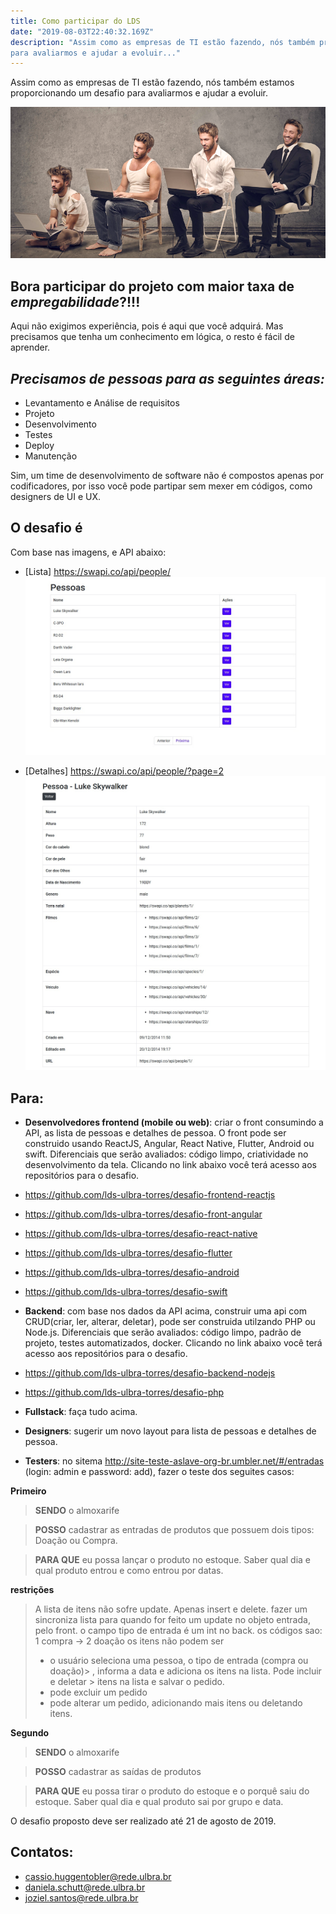 ```yaml
---
title: Como participar do LDS
date: "2019-08-03T22:40:32.169Z"
description: "Assim como as empresas de TI estão fazendo, nós também proporcionamos um desafio,
para avaliarmos e ajudar a evoluir..."
---
```


Assim como as empresas de TI estão fazendo, nós também estamos proporcionando um desafio para avaliarmos e ajudar a evoluir.

![evolução](./sucesso-profissional.png)

## Bora participar do projeto com maior taxa de *empregabilidade*?!!!

Aqui não exigimos experiência, pois é aqui que você adquirá.
Mas precisamos que tenha um conhecimento em lógica, o resto é fácil de aprender.

*Precisamos de pessoas para as seguintes áreas:*
------

* Levantamento e Análise de requisitos
* Projeto
* Desenvolvimento
* Testes
* Deploy
* Manutenção

Sim, um time de desenvolvimento de software não é compostos apenas por codificadores,
por isso você pode partipar sem mexer em códigos, como designers de UI e UX.

## O desafio é

Com base nas imagens, e API abaixo:


- [Lista] https://swapi.co/api/people/
![lista](./lista.jpeg)

- [Detalhes] https://swapi.co/api/people/?page=2
![detalhes](./detalhes.jpeg)

## Para:

- **Desenvolvedores frontend (mobile ou web)**: criar o front consumindo a API, as lista de pessoas e detalhes de pessoa. O front pode ser construido usando ReactJS, Angular, React Native, Flutter, Android ou swift. Diferenciais que serão avaliados: código limpo, criatividade no desenvolvimento da tela. Clicando no link abaixo você terá acesso aos repositórios para o desafio.

- https://github.com/lds-ulbra-torres/desafio-frontend-reactjs
- https://github.com/lds-ulbra-torres/desafio-front-angular
- https://github.com/lds-ulbra-torres/desafio-react-native
- https://github.com/lds-ulbra-torres/desafio-flutter
- https://github.com/lds-ulbra-torres/desafio-android
- https://github.com/lds-ulbra-torres/desafio-swift

- **Backend**: com base nos dados da API acima, construir uma api com CRUD(criar, ler, alterar, deletar), pode ser construida utilzando PHP ou Node.js. Diferenciais que serão avaliados: código limpo, padrão de projeto, testes automatizados, docker. Clicando no link abaixo você terá acesso aos repositórios para o desafio.

- https://github.com/lds-ulbra-torres/desafio-backend-nodejs
- https://github.com/lds-ulbra-torres/desafio-php

- **Fullstack**: faça tudo acima.

- **Designers**: sugerir um novo layout para lista de pessoas e detalhes de pessoa.

- **Testers**:  no sitema http://site-teste-aslave-org-br.umbler.net/#/entradas (login: admin e password: add), fazer o teste dos seguites casos:

**Primeiro**
> **SENDO** o almoxarife 

> **POSSO** cadastrar as entradas de produtos que possuem dois tipos:  Doação ou Compra.

> **PARA QUE** eu possa lançar o produto no estoque. Saber qual dia e  qual produto entrou e como entrou por datas.

 **restrições**
> A lista de itens não sofre update. Apenas insert e delete.
> fazer um sincroniza lista para quando for feito um update no objeto  entrada, pelo front.
> o campo tipo de entrada é um int no back. os códigos sao: 1 compra -> 2 doação 
> os itens não podem ser 
> - o usuário seleciona uma pessoa, o tipo de entrada (compra ou doação)> , informa a data e adiciona os itens na lista. Pode incluir e deletar > itens na lista e salvar o pedido. 
> - pode excluir um pedido
> - pode alterar um pedido, adicionando mais itens ou deletando itens. 

**Segundo**


>**SENDO** o almoxarife 

>**POSSO** cadastrar as saídas de produtos

>**PARA QUE** eu possa tirar o produto do estoque e o porquê saiu do estoque. Saber qual dia e qual produto sai por grupo e data.


O desafio proposto deve ser realizado até 21 de agosto de 2019.

## Contatos:

- cassio.huggentobler@rede.ulbra.br
- daniela.schutt@rede.ulbra.br
- joziel.santos@rede.ulbra.br
